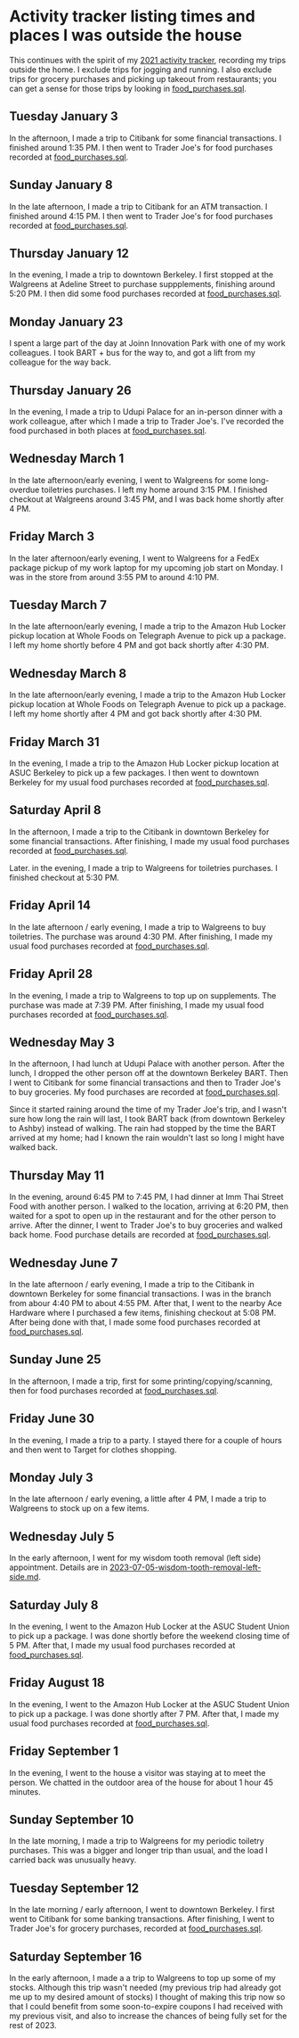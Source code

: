 # Activity tracker listing times and places I was outside the house

This continues with the spirit of my [2021 activity
tracker](2021-activity-tracker.md), recording my trips outside the
home. I exclude trips for jogging and running. I also exclude trips
for grocery purchases and picking up takeout from restaurants; you can
get a sense for those trips by looking in
[food_purchases.sql](../sql/food_purchases.sql).

## Tuesday January 3

In the afternoon, I made a trip to Citibank for some financial
transactions. I finished around 1:35 PM. I then went to Trader Joe's
for food purchases recorded at
[food_purchases.sql](../sql/food_purchases.sql).

## Sunday January 8

In the late afternoon, I made a trip to Citibank for an ATM
transaction.  I finished around 4:15 PM. I then went to Trader Joe's
for food purchases recorded at
[food_purchases.sql](../sql/food_purchases.sql).

## Thursday January 12

In the evening, I made a trip to downtown Berkeley. I first stopped at
the Walgreens at Adeline Street to purchase suppplements, finishing
around 5:20 PM. I then did some food purchases recorded at
[food_purchases.sql](../sql/food_purchases.sql).

## Monday January 23

I spent a large part of the day at Joinn Innovation Park with one of
my work colleagues. I took BART + bus for the way to, and got a lift
from my colleague for the way back.

## Thursday January 26

In the evening, I made a trip to Udupi Palace for an in-person dinner
with a work colleague, after which I made a trip to Trader Joe's. I've
recorded the food purchased in both places at
[food_purchases.sql](../sql/food_purchases.sql).

## Wednesday March 1

In the late afternoon/early evening, I went to Walgreens for some
long-overdue toiletries purchases. I left my home around 3:15 PM. I
finished checkout at Walgreens around 3:45 PM, and I was back home
shortly after 4 PM.

## Friday March 3

In the later afternoon/early evening, I went to Walgreens for a FedEx
package pickup of my work laptop for my upcoming job start on
Monday. I was in the store from around 3:55 PM to around 4:10 PM.

## Tuesday March 7

In the late afternoon/early evening, I made a trip to the Amazon Hub
Locker pickup location at Whole Foods on Telegraph Avenue to pick up a
package. I left my home shortly before 4 PM and got back shortly after
4:30 PM.

## Wednesday March 8

In the late afternoon/early evening, I made a trip to the Amazon Hub
Locker pickup location at Whole Foods on Telegraph Avenue to pick up a
package. I left my home shortly after 4 PM and got back shortly after
4:30 PM.

## Friday March 31

In the evening, I made a trip to the Amazon Hub Locker pickup location
at ASUC Berkeley to pick up a few packages. I then went to downtown
Berkeley for my usual food purchases recorded at
[food_purchases.sql](../sql/food_purchases.sql).

## Saturday April 8

In the afternoon, I made a trip to the Citibank in downtown Berkeley
for some financial transactions. After finishing, I made my usual food
purchases recorded at [food_purchases.sql](../sql/food_purchases.sql).

Later. in the evening, I made a trip to Walgreens for toiletries
purchases. I finished checkout at 5:30 PM.

## Friday April 14

In the late afternoon / early evening, I made a trip to Walgreens to
buy toiletries. The purchase was around 4:30 PM. After finishing, I
made my usual food purchases recorded at
[food_purchases.sql](../sql/food_purchases.sql).

## Friday April 28

In the evening, I made a trip to Walgreens to top up on
supplements. The purchase was made at 7:39 PM. After finishing, I made
my usual food purchases recorded at
[food_purchases.sql](../sql/food_purchases.sql).

## Wednesday May 3

In the afternoon, I had lunch at Udupi Palace with another
person. After the lunch, I dropped the other person off at the
downtown Berkeley BART. Then I went to Citibank for some financial
transactions and then to Trader Joe's to buy groceries. My food
purchases are recorded at
[food_purchases.sql](../sql/food_purchases.sql).

Since it started raining around the time of my Trader Joe's trip, and
I wasn't sure how long the rain will last, I took BART back (from
downtown Berkeley to Ashby) instead of walking. The rain had stopped
by the time the BART arrived at my home; had I known the rain wouldn't
last so long I might have walked back.

## Thursday May 11

In the evening, around 6:45 PM to 7:45 PM, I had dinner at Imm Thai
Street Food with another person. I walked to the location, arriving at
6:20 PM, then waited for a spot to open up in the restaurant and for
the other person to arrive. After the dinner, I went to Trader Joe's
to buy groceries and walked back home. Food purchase details are
recorded at [food_purchases.sql](../sql/food_purchases.sql).

## Wednesday June 7

In the late afternoon / early evening, I made a trip to the Citibank
in downtown Berkeley for some financial transactions. I was in the
branch from abour 4:40 PM to about 4:55 PM. After that, I went to the
nearby Ace Hardware where I purchased a few items, finishing checkout
at 5:08 PM. After being done with that, I made some food purchases
recorded at [food_purchases.sql](../sql/food_purchases.sql).

## Sunday June 25

In the afternoon, I made a trip, first for some
printing/copying/scanning, then for food purchases recorded at
[food_purchases.sql](../sql/food_purchases.sql).

## Friday June 30

In the evening, I made a trip to a party. I stayed there for a couple
of hours and then went to Target for clothes shopping.

## Monday July 3

In the late afternoon / early evening, a little after 4 PM, I made a
trip to Walgreens to stock up on a few items.

## Wednesday July 5

In the early afternoon, I went for my wisdom tooth removal (left side)
appointment. Details are in
[2023-07-05-wisdom-tooth-removal-left-side.md](2023-07-05-wisdom-tooth-removal-left-side.md).

## Saturday July 8

In the evening, I went to the Amazon Hub Locker at the ASUC Student
Union to pick up a package. I was done shortly before the weekend
closing time of 5 PM. After that, I made my usual food purchases
recorded at [food_purchases.sql](../sql/food_purchases.sql).

## Friday August 18

In the evening, I went to the Amazon Hub Locker at the ASUC Student
Union to pick up a package. I was done shortly after 7 PM. After that,
I made my usual food purchases recorded at
[food_purchases.sql](../sql/food_purchases.sql).

## Friday September 1

In the evening, I went to the house a visitor was staying at to meet
the person. We chatted in the outdoor area of the house for about 1
hour 45 minutes.

## Sunday September 10

In the late morning, I made a trip to Walgreens for my periodic
toiletry purchases. This was a bigger and longer trip than usual, and
the load I carried back was unusually heavy.

## Tuesday September 12

In the late morning / early afternoon, I went to downtown Berkeley. I
first went to Citibank for some banking transactions. After finishing,
I went to Trader Joe's for grocery purchases, recorded at
[food_purchases.sql](../sql/food_purchases.sql).

## Saturday September 16

In the early afternoon, I made a a trip to Walgreens to top up some of
my stocks. Although this trip wasn't needed (my previous trip had
already got me up to my desired amount of stocks) I thought of making
this trip now so that I could benefit from some soon-to-expire coupons
I had received with my previous visit, and also to increase the
chances of being fully set for the rest of 2023.

